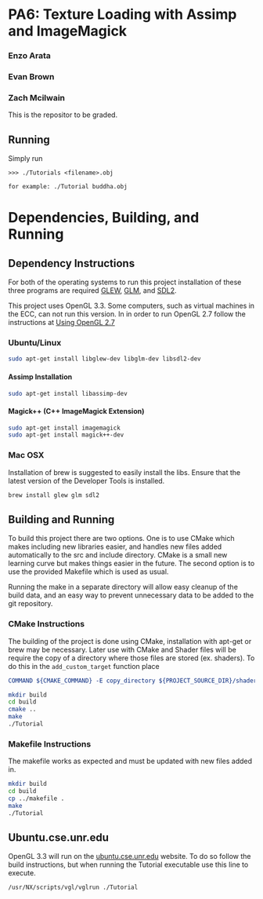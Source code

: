 # PA6: Texture Loading with Assimp and ImageMagick

### Enzo Arata
### Evan Brown
### Zach Mcilwain

This is the repositor to be graded.

## Running
Simply run

    >>> ./Tutorials <filename>.obj

    for example: ./Tutorial buddha.obj

# Dependencies, Building, and Running

## Dependency Instructions
For both of the operating systems to run this project installation of these three programs are required [GLEW](http://glew.sourceforge.net/), [GLM](http://glm.g-truc.net/0.9.7/index.html), and [SDL2](https://wiki.libsdl.org/Tutorials).

This project uses OpenGL 3.3. Some computers, such as virtual machines in the ECC, can not run this version. In in order to run OpenGL 2.7 follow the instructions at [Using OpenGL 2.7](https://github.com/HPC-Vis/computer-graphics/wiki/Using-OpenGL-2.7)

### Ubuntu/Linux
```bash
sudo apt-get install libglew-dev libglm-dev libsdl2-dev
```

#### Assimp Installation
```bash
sudo apt-get install libassimp-dev
```

#### Magick++ (C++ ImageMagick Extension)
```bash
sudo apt-get install imagemagick
sudo apt-get install magick++-dev
```

### Mac OSX
Installation of brew is suggested to easily install the libs. Ensure that the latest version of the Developer Tools is installed.
```bash
brew install glew glm sdl2
```

## Building and Running
To build this project there are two options. One is to use CMake which makes including new libraries easier, and handles new files added automatically to the src and include directory. CMake is a small new learning curve but makes things easier in the future.
The second option is to use the provided Makefile which is used as usual.

Running the make in a separate directory will allow easy cleanup of the build data, and an easy way to prevent unnecessary data to be added to the git repository.

### CMake Instructions
The building of the project is done using CMake, installation with apt-get or brew may be necessary. Later use with CMake and Shader files will be require the copy of a directory where those files are stored (ex. shaders). To do this in the ```add_custom_target``` function place
```cmake
COMMAND ${CMAKE_COMMAND} -E copy_directory ${PROJECT_SOURCE_DIR}/shaders/ ${CMAKE_CURRENT_BINARY_DIR}/shaders
```

```bash
mkdir build
cd build
cmake ..
make
./Tutorial
```

### Makefile Instructions
The makefile works as expected and must be updated with new files added in.

```bash
mkdir build
cd build
cp ../makefile .
make
./Tutorial
```

## Ubuntu.cse.unr.edu
OpenGL 3.3 will run on the [ubuntu.cse.unr.edu](https://ubuntu.cse.unr.edu/) website. To do so follow the build instructions, but when running the Tutorial executable use this line to execute.
```bash
/usr/NX/scripts/vgl/vglrun ./Tutorial
```
